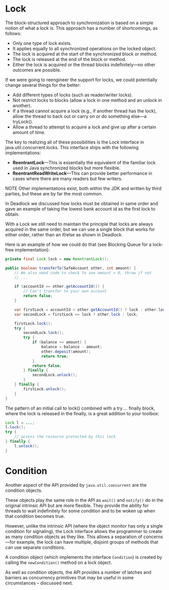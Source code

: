 # Lock

The block-structured approach to synchronization is based on a simple notion of what a lock is. This approach has a number of shortcomings, as follows:
	
- Only one type of lock exists.
- It applies equally to all synchronized operations on the locked object.
- The lock is acquired at the start of the synchronized block or method.
- The lock is released at the end of the block or method.
- Either the lock is acquired or the thread blocks indefinitely—no other outcomes are possible.

If we were going to reengineer the support for locks, we could potentially change several things for the better:

- Add different types of locks (such as reader/writer locks).
- Not restrict locks to blocks (allow a lock in one method and an unlock in another).
- If a thread cannot acquire a lock (e.g., if another thread has the lock), allow the thread to back out or carry on or do something else—a tryLock().
- Allow a thread to attempt to acquire a lock and give up after a certain amount of time.

The key to realizing all of these possibilities is the Lock interface in java.util.concurrent.locks. This interface ships with the following implementations:

- **ReentrantLock**—This is essentially the equivalent of the familiar lock used in Java synchronized blocks but more flexible.
- **ReentrantReadWriteLock**—This can provide better performance in cases where there are many readers but few writers.
 
NOTE Other implementations exist, both within the JDK and written by third parties, but these are by far the most common.

In Deadlock we discussed how locks must be obtained in same order and gave an example of taking the lowest bank account id as the first lock to obtain. 

With a Lock we still need to maintain the principle that locks are always acquired in the same order, but we can use a single block that works for either order, rather than an if/else as shown in Deadlock.

Here is an example of how we could do that (see Blocking Queue for a lock-free implementation):

```java
private final Lock lock = new ReentrantLock();

public boolean transferTo(SafeAccount other, int amount) {
	// We also need code to check to see amount > 0, throw if not
	// ...

	if (accountId == other.getAccountId()) {
		// Can't transfer to your own account
		return false;
	}

	var firstLock = accountId < other.getAccountId() ? lock : other.lock;
	var secondLock = firstLock == lock ? other.lock : lock;

	firstLock.lock();
	try {
		secondLock.lock();
		try {
			if (balance >= amount) {
				balance = balance - amount;
				other.deposit(amount);
				return true;
			}
			return false;
		} finally {
			secondLock.unlock();
		}
	} finally {
		firstLock.unlock();
	}
}
```

The pattern of an initial call to lock() combined with a try ... finally block, where the lock is released in the finally, is a great addition to your toolbox:

 ```java
 Lock l = ...;
 l.lock();
 try {
	 // access the resource protected by this lock
 } finally {
	 l.unlock();
 }
 ```


# Condition

Another aspect of the API provided by `java.util.concurrent` are the condition objects. 

These objects play the same role in the API as `wait()` and `notify()` do in the original intrinsic API but are more flexible. They provide the ability for threads to wait indefinitely for some condition and to be woken up when that condition becomes true.
 
However, unlike the intrinsic API (where the object monitor has only a single condition for signaling), the Lock interface allows the programmer to create as many condition objects as they like. This allows a separation of concerns—for example, the lock can have multiple, disjoint groups of methods that can use separate conditions.
 
A condition object (which implements the interface `Condition`) is created by calling the `newCondition()` method on a lock object. 

As well as condition objects, the API provides a number of latches and barriers as concurrency primitives that may be useful in some circumstances – discussed next.
